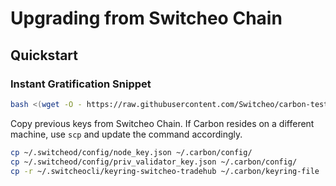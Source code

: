 # Upgrading from Switcheo Chain

## Quickstart

### Instant Gratification Snippet
```bash
bash <(wget -O - https://raw.githubusercontent.com/Switcheo/carbon-testnets/master/scripts/devnet-upgrade.sh) <your_moniker>
```
Copy previous keys from Switcheo Chain. If Carbon resides on a different machine, use `scp` and update the command accordingly.
```bash
cp ~/.switcheod/config/node_key.json ~/.carbon/config/
cp ~/.switcheod/config/priv_validator_key.json ~/.carbon/config/
cp -r ~/.switcheocli/keyring-switcheo-tradehub ~/.carbon/keyring-file
```
